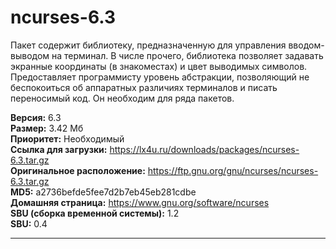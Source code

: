 # ncurses-6.3
Пакет содержит библиотеку, предназначенную для управления вводом-выводом на терминал. В числе прочего, библиотека позволяет задавать экранные координаты (в знакоместах) и цвет выводимых символов. Предоставляет программисту уровень абстракции, позволяющий не беспокоиться об аппаратных различиях терминалов и писать переносимый код. Он необходим для ряда пакетов.

**Версия:** 6.3<br />
**Размер:** 3.42 Мб<br />
**Приоритет:** Необходимый<br />
**Ссылка для загрузки:** https://lx4u.ru/downloads/packages/ncurses-6.3.tar.gz<br />
**Оригинальное расположение:** https://ftp.gnu.org/gnu/ncurses/ncurses-6.3.tar.gz<br/>
**MD5:** a2736befde5fee7d2b7eb45eb281cdbe<br />
**Домашняя страница:** https://www.gnu.org/software/ncurses
<br />**SBU (сборка временной системы):** 1.2<br />
**SBU:** 0.4

***
